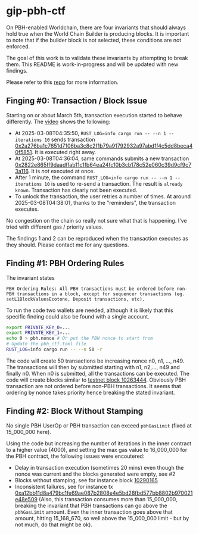 # gip-pbh-ctf

On PBH-enabled Worldchain, there are four invariants that should always hold true when the World Chain Builder is producing blocks. It is important to note that if the builder block is not selected, these conditions are not enforced.

The goal of this work is to validate these invariants by attempting to break them. This README is work-in-progress and will be updated with new findings.

Please refer to this [repo](https://github.com/gip/pbh-ctf) for more information.

## Finging #0: Transaction / Block Issue

Starting on or about March 5th, transaction execution started to behave differently. The [video](https://www.loom.com/share/79d1c6c4a0964b0990066fa1dcbe0296?sid=292761e9-2fbf-46be-9f5d-7aafd9feabb5) shows the following:
* At 2025-03-08T04:35:50, `RUST_LOG=info cargo run -- --n 1 --iterations 10` sends transaction [0x2a276ba1c7651d7106ba3c8c2f1b79a91792932a97abd1f4c5dd8beca40f5851](https://worldchain-sepolia.explorer.alchemy.com/tx/0x2a276ba1c7651d7106ba3c8c2f1b79a91792932a97abd1f4c5dd8beca40f5851). It is executed right away.
* At 2025-03-08T04:36:04, same commands submits a new transaction [0x2822e865ff9daadffab11c1fb64ea24fc10b3cb178c52e060c39d9cf9c73a116](https://worldchain-sepolia.explorer.alchemy.com/tx/0x2822e865ff9daadffab11c1fb64ea24fc10b3cb178c52e060c39d9cf9c73a116). It is *not* executed at once.
* After 1 minute, the command `RUST_LOG=info cargo run -- --n 1 --iterations 10` is used to re-send a transaction. The result is `already known`. Transaction has clearly not been executed.
* To unlock the transaction, the user retries a number of times. At around 2025-03-08T04:38:01, thanks to the "reminders", the transaction executes. 

No congestion on the chain so really not sure what that is happening. I've tried with different gas / priority values.

The findings 1 and 2 can be reproduced when the transaction executes as they should. Please contact me for any questions.

## Finding #1: PBH Ordering Rules

The invariant states
```
PBH Ordering Rules: All PBH transactions must be ordered before non-PBH transactions in a block, except for sequencer transactions (eg. setL1BlockValuesEcotone, Deposit transactions, etc).
```

To run the code two wallets are needed, although it is likely that this specific finding could also be found with a single account.

```bash
export PRIVATE_KEY_0=...
export PRIVATE_KEY_1=...
echo 0 > pbh.nonce # Or put the PBH nonce to start from
# Update the pbh_ctf.toml file
RUST_LOG=info cargo run -- --n 50 -r
```

The code will create 50 transactions be increasing nonce n0, n1, ..., n49. The transactions will then by submitted starting with n1, n2,..., n49 and finally n0. When n0 is submitted, all the transactions can be executed. The code will create blocks similar to [testnet block 10263444](https://worldchain-sepolia.explorer.alchemy.com/block/10263444?tab=txs).
Obviously PBH transaction are not ordered before non-PBH transactions. It seems that ordering by nonce takes priority hence breaking the stated invariant. 

## Finding #2: Block Without Stamping

No single PBH UserOp or PBH transaction can exceed `pbhGasLimit` (fixed at 15_000_000 here). 

Using the code but increasing the number of iterations in the inner contract to a higher value (4000), and setting the max gas value to 16_000_000 for the PBH contract, the following issues were encoutered:
* Delay in transaction execution (sometimes 20 mins) even though the nonce was current and the blocks generated were empty, see #2
* Blocks without stamping, see for instance block [10290165](https://worldchain-sepolia.explorer.alchemy.com/block/10290165)
* Inconsistent failures, see for instance tx [0xa12bb11d8a479bc1fe69ae087b2808e4e5bd28fbd577bb8802b970021e48e509](https://worldchain-sepolia.explorer.alchemy.com/tx/0xa12bb11d8a479bc1fe69ae087b2808e4e5bd28fbd577bb8802b970021e48e509) (Also, this transaction consumes more than 15_000_000, breaking the invariant that PBH transactions can go above the `pbhGasLimit` amount. Even the inner transaction goes above that amount, hitting 15_168_670, so well above the 15_000_000 limit - but by not much, do that might be ok).

